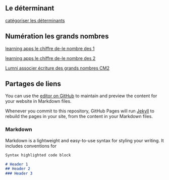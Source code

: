 ## Le déterminant

[catégoriser les déterminants](https://learningapps.org/view3749217)

## Numération les grands nombres

[learning apps  le chiffre de-le nombre des 1](https://learningapps.org/view2548241)

[learning apps le chiffre de-le nombre des 2](https://learningapps.org/1148279)

[Lumni associer écriture des grands nombres CM2](https://www.lumni.fr/jeu/ecrire-les-grands-nombres)

## Partages de liens

You can use the [editor on GitHub](https://github.com/cedricjacquet/bookmark-sharing/edit/main/README.md) to maintain and preview the content for your website in Markdown files.

Whenever you commit to this repository, GitHub Pages will run [Jekyll](https://jekyllrb.com/) to rebuild the pages in your site, from the content in your Markdown files.

### Markdown

Markdown is a lightweight and easy-to-use syntax for styling your writing. It includes conventions for

```markdown
Syntax highlighted code block

# Header 1
## Header 2
### Header 3

